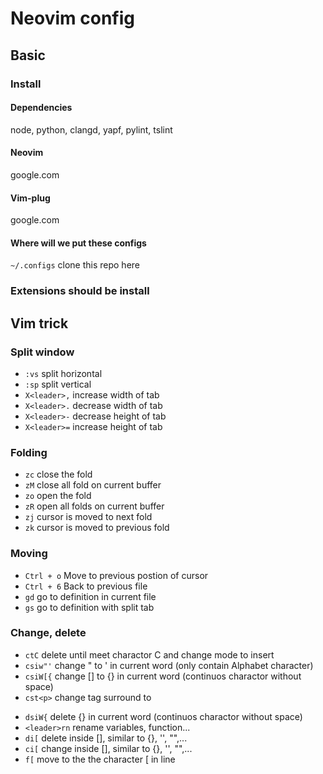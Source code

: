 # Neovim config
## Basic
### Install
#### Dependencies
node, python, clangd, yapf, pylint, tslint
#### Neovim
google.com
#### Vim-plug
google.com
#### Where will we put these configs
`~/.configs`
clone this repo here
### Extensions should be install
## Vim trick
### Split window
- `:vs` split horizontal
- `:sp` split vertical
- `X<leader>,` increase width of tab
- `X<leader>.` decrease width of tab
- `X<leader>-` decrease height of tab
- `X<leader>=` increase height of tab
### Folding
- `zc` close the fold
- `zM` close all fold on current buffer
- `zo` open the fold
- `zR` open all folds on current buffer
- `zj` cursor is moved to next fold
- `zk` cursor is moved to previous fold
### Moving
- `Ctrl + o` Move to previous postion of cursor
- `Ctrl + 6` Back to previous file
- `gd` go to definition in current file
- `gs` go to definition with split tab
### Change, delete
- `ctC` delete until meet charactor C and change mode to insert
- `csiw"'` change " to ' in current word (only contain Alphabet character)
- `csiW[{` change [] to {} in current word (continuos charactor without space)
- `cst<p>` change tag surround to <p>
- `dsiW{` delete {} in current word (continuos charactor without space)
- `<leader>rn` rename variables, function...
- `di[` delete inside [], similar to {}, '', "",...
- `ci[` change inside [], similar to {}, '', "",...
- `f[` move to the the character [ in line
